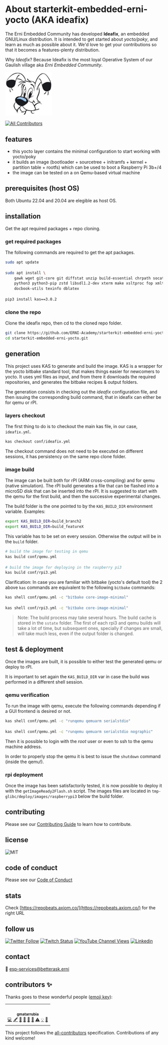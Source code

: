# About starterkit-embedded-erni-yocto (AKA ideafix)

The Erni Embedded Community has developed **Ideafix**, an embedded GNU/Linux distribution. It
is intended to get started about _yocto/poky_, and learn as much as possible about it. We'd love
to get your contributions so that it becomes a features-plenty distribution.

Why *Ideafix*? Because Ideafix is the most loyal Operative System of our Gaulish village
aka _Erni Embedded Community_.

<img src="idefix.jpeg" width="150">

<!-- ALL-CONTRIBUTORS-BADGE:START - Do not remove or modify this section -->
[![All Contributors](https://img.shields.io/badge/all_contributors-3-orange.svg?style=flat-square)](#contributors)
<!-- ALL-CONTRIBUTORS-BADGE:END -->


## features

- this yocto layer contains the minimal configuration to start working with yocto/poky
- it builds an image (bootloader + sourcetree + initramfs + kernel + partition table +
rootfs) which can be used to boot a Raspberry Pi 3b+/4
- the image can be tested on a on Qemu-based virtual machine


## prerequisites (host OS)

Both Ubuntu 22.04 and 20.04 are elegible as host OS.


## installation

Get the apt required packages + repo cloning.


### get required packages

The following commands are required to get the apt packages.

```bash
sudo apt update

sudo apt install \
    gawk wget git-core git diffstat unzip build-essential chrpath socat cpio \
    python3 python3-pip zstd libsdl1.2-dev xterm make xsltproc fop xmlto libssl-dev pv \
    docbook-utils texinfo dblatex 

pip3 install kas==3.0.2
```

### clone the repo

Clone the ideafix repo, then cd to the cloned repo folder.

```bash
git clone https://github.com/ERNI-Academy/starterkit-embedded-erni-yocto.git
cd starterkit-embedded-erni-yocto.git
```

## generation

This project uses KAS to generate and build the image. KAS is a wrapper for the
yocto bitbake standard tool, that makes things easier for newcomers to yocto. It
uses yml files as input, and from there it downloads the required repositories, and
generates the bitbake recipes & output folders.

The generation consists in checking out the _ideafix_ configuration file, and then
issuing the corresponding build command, that in ideafix can either be for qemu or rPI.


### layers checkout

The first thing to do is to checkout the main kas file, in our case, `ideafix.yml`.

```bash
kas checkout conf/ideafix.yml
```

The checkout command does not need to be executed on different sessions, it has
persistency on the same repo clone folder.


### image build

The image can be built both for rPI (ARM cross-compiling) and for qemu (native simulation). The
rPI build generates a file that can be flashed into a microSD disk that can be inserted into 
the rPI. It is suggested to start with the qemu for the first build, and then the successive
experimental changes.

The build folder is the one pointed to by the `KAS_BUILD_DIR` environment variable. Examples:

```bash
export KAS_BUILD_DIR=build_branch2
export KAS_BUILD_DIR=build_featureX
```

This variable has to be set on every session. Otherwise the output will be in the `build` folder.

```bash
# build the image for testing in qemu
kas build conf/qemu.yml

# build the image for deploying in the raspberry pi3
kas build conf/rpi3.yml
```

Clarification: In case you are familiar with bitbake (yocto's default tool) the 2
above `kas` commands are equivalent to the following `bitbake` commands:

```bash
kas shell conf/qemu.yml -c "bitbake core-image-minimal"

kas shell conf/rpi3.yml -c "bitbake core-image-minimal"
```

> Note: The build process may take several hours. The build cache is stored in the
> `sstate` folder. The first of each rpi3 and qemu builds will take a lot of time, but
> subsequent ones, specially if changes are small, will take much less, even if the
> output folder is changed.


## test & deployment

Once the images are built, it is possible to either test the generated qemu or deploy to rPI.

It is important to set again the `KAS_BUILD_DIR` var in case the build was performed in a 
different shell session.

### qemu verification

To run the image with qemu, execute the following commands depending if a GUI frontend is
desired or not.

```bash
kas shell conf/qemu.yml -c "runqemu qemuarm serialstdio"

kas shell conf/qemu.yml -c "runqemu qemuarm serialstdio nographic"
```

Then it is possible to login with the _root_ user or even to ssh to the qemu machine
address.

In order to properly stop the qemu it is best to issue the `shutdown` command (inside
the qemu!).



### rpi deployment

Once the image has been satisfactorily tested, it is now possible to deploy it
with the `getImageReady2Flash.sh` script. The images files are located in
`tmp-glibc/deploy/images/raspberrypi3` below the build folder.


## contributing

Please see our [Contributing Guide](CONTRIBUTING.md) to learn how to contribute.


## license

![MIT](https://img.shields.io/badge/License-MIT-blue.svg)


## code of conduct

Please see our [Code of Conduct](CODE_OF_CONDUCT.md)


## stats

Check [https://repobeats.axiom.co/](https://repobeats.axiom.co/) for the right URL


## follow us

[![Twitter Follow](https://img.shields.io/twitter/follow/ERNI?style=social)](https://www.twitter.com/ERNI)
[![Twitch Status](https://img.shields.io/twitch/status/erni_academy?label=Twitch%20Erni%20Academy&style=social)](https://www.twitch.tv/erni_academy)
[![YouTube Channel Views](https://img.shields.io/youtube/channel/views/UCkdDcxjml85-Ydn7Dc577WQ?label=Youtube%20Erni%20Academy&style=social)](https://www.youtube.com/channel/UCkdDcxjml85-Ydn7Dc577WQ)
[![Linkedin](https://img.shields.io/badge/linkedin-31k-green?style=social&logo=Linkedin)](https://www.linkedin.com/company/erni)


## contact

📧 [esp-services@betterask.erni](mailto:esp-services@betterask.erni)


## contributors ✨

Thanks goes to these wonderful people ([emoji key](https://allcontributors.org/docs/en/emoji-key)):

<!-- ALL-CONTRIBUTORS-LIST:START - Do not remove or modify this section -->
<!-- prettier-ignore-start -->
<!-- markdownlint-disable -->
<table>
  <tr>
    <td align="center"><a href="https://github.com/Gmatarrubia"><img src="https://avatars.githubusercontent.com/u/7702234?v=4" width="100px;" alt=""/><br /><sub><b>gmatarrubia</b></sub></a><br /><a href="https://github.com/Gmatarrubia" title="Code">💻</a> <a href="#content-gmatarrubia" title="Content">🖋</a> <a href="https://github.com/ERNI-Academy/starterkit-embedded-erni-yocto//commits?author=gmatarrubia" title="Documentation">📖</a> <a href="#design-gmatarrubia" title="Design">🎨</a> <a href="#ideas-gmatarrubia" title="Ideas, Planning, & Feedback">🤔</a> <a href="#maintenance-gmatarrubia" title="Maintenance">🚧</a> <a href="https://github.com/ERNI-Academy/starterkit-embedded-erni-yocto//commits?author=gmatarrubia" title="Tests">⚠️</a> <a href="#example-gmatarrubia" title="Examples">💡</a> <a href="https://github.com/ERNI-Academy/starterkit-embedded-erni-yocto//pulls?q=is%3Apr+reviewed-by%3gmatarrubia" title="Reviewed Pull Requests">👀</a></td>
  </tr>
</table>

<!-- markdownlint-restore -->
<!-- prettier-ignore-end -->

<!-- ALL-CONTRIBUTORS-LIST:END -->
This project follows the [all-contributors](https://github.com/all-contributors/all-contributors) specification. Contributions of any kind welcome!

